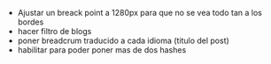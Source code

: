 - Ajustar un breack point a 1280px para que no se vea todo tan a los bordes
- hacer filtro de blogs
- poner breadcrum traducido a cada idioma (titulo del post)
- habilitar para poder poner mas de dos hashes
